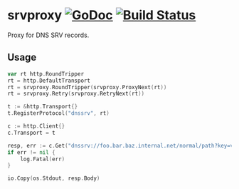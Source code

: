# srvproxy [![GoDoc](https://godoc.org/github.com/peterbourgon/srvproxy?status.svg)](http://godoc.org/github.com/peterbourgon/srvproxy) [![Build Status](https://travis-ci.org/peterbourgon/srvproxy.svg)](https://travis-ci.org/peterbourgon/srvproxy)

Proxy for DNS SRV records.

## Usage

```go
var rt http.RoundTripper
rt = http.DefaultTransport
rt = srvproxy.RoundTripper(srvproxy.ProxyNext(rt))
rt = srvproxy.Retry(srvproxy.RetryNext(rt))

t := &http.Transport{}
t.RegisterProtocol("dnssrv", rt)

c := http.Client{}
c.Transport = t

resp, err := c.Get("dnssrv://foo.bar.baz.internal.net/normal/path?key=value")
if err != nil {
	log.Fatal(err)
}

io.Copy(os.Stdout, resp.Body)
```
